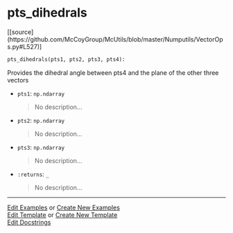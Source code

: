 # <a id="McUtils.Numputils.VectorOps.pts_dihedrals">pts_dihedrals</a>
<div class="docs-source-link" markdown="1">
[[source](https://github.com/McCoyGroup/McUtils/blob/master/Numputils/VectorOps.py#L527)]
</div>

```python
pts_dihedrals(pts1, pts2, pts3, pts4): 
```
Provides the dihedral angle between pts4 and the plane of the other three vectors
- `pts1`: `np.ndarray`
    >No description...
- `pts2`: `np.ndarray`
    >No description...
- `pts3`: `np.ndarray`
    >No description...
- `:returns`: `_`
    >No description... 



___

[Edit Examples](https://github.com/McCoyGroup/McUtils/edit/gh-pages/ci/examples/McUtils/Numputils/VectorOps/pts_dihedrals.md) or 
[Create New Examples](https://github.com/McCoyGroup/McUtils/new/gh-pages/?filename=ci/examples/McUtils/Numputils/VectorOps/pts_dihedrals.md) <br/>
[Edit Template](https://github.com/McCoyGroup/McUtils/edit/gh-pages/ci/docs/McUtils/Numputils/VectorOps/pts_dihedrals.md) or 
[Create New Template](https://github.com/McCoyGroup/McUtils/new/gh-pages/?filename=ci/docs/templates/McUtils/Numputils/VectorOps/pts_dihedrals.md) <br/>
[Edit Docstrings](https://github.com/McCoyGroup/McUtils/edit/master/Numputils/VectorOps.py#L527?message=Update%20Docs)